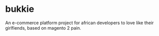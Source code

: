 # bukkie
An e-commerce platform project for african developers to love like their girlfiends, based on magento 2 pain.
